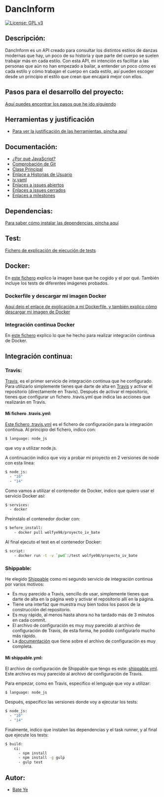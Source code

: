 # DancInform
[![License: GPL v3](https://img.shields.io/badge/License-GPLv3-blue.svg)](https://www.gnu.org/licenses/gpl-3.0)
## Descripción:
DancInform es un API creado para consultar los distintos estilos de danzas modernas que hay, un poco de su historia y que parte del cuerpo se suelen trabajar más en cada estilo.
Con esta API, mi intención es facilitar a las personas que aún no han empezado a bailar, a entender un poco cómo es cada estilo y cómo trabajan el cuerpo en cada estilo, así pueden escoger desde un principio el estilo que crean que encajará mejor con ellos.
## Pasos para el desarrollo del proyecto:
[Aquí puedes encontrar los pasos que he ido siguiendo](https://github.com/WolfYe98/Proyecto_IV_Bate/blob/master/docs/pasosaseguir.md)
## Herramientas y justificación
- [Para ver la justificación de las herramientas, pincha aquí](/docs/justificacion.md)
## Documentación:
- [¿Por qué JavaScript?](docs/herramientas.md)
- [Comprobación de Git](docs/comprobacion.md)
- [Clase Principal](https://github.com/WolfYe98/Proyecto_IV_Bate/blob/master/app/database.js)
- [Enlace a Historias de Usuario](https://github.com/WolfYe98/Proyecto_IV_Bate/milestone/2)
- [iv.yaml](https://github.com/WolfYe98/Proyecto_IV_Bate/blob/master/iv.yaml)
- [Enlaces a issues abiertos](https://github.com/WolfYe98/Proyecto_IV_Bate/issues)
- [Enlaces a issues cerrados](https://github.com/WolfYe98/Proyecto_IV_Bate/issues?q=is%3Aissue+is%3Aclosed)
- [Enlaces a milestones](https://github.com/WolfYe98/Proyecto_IV_Bate/milestones)
## Dependencias:
[Para saber cómo instalar las dependencias, pincha aquí](docs/dependencias.md)
## Test:
[Fichero de explicación de ejecución de tests](docs/test.md)
## Docker:
En [este fichero](docs/dockerimagebase.md) explico la imagen base que he cogido y el por qué. También incluye los tests de diferentes imágenes probados.

### Dockerfile y descargar mi imagen Docker
[Aquí dejo el enlace de explicación a mi Dockerfile, y también explico cómo descargar mi imagen de Docker](docs/dockerfile.md)


### Integración continua Docker
En [este fichero](docs/integraciondocker.md) explico lo que he hecho para realizar integración continua de Docker.

## Integración continua:
### Travis:
[Travis](https://travis-ci.org), es el primer servicio de integración continua que he configurado. Para utilizarlo simplemente tienes que darte de alta en
[Travis](https://travis-ci.org) y activar el repositorio (directamente en Travis).
Después de activar el repositorio, tienes que configurar un fichero .travis.yml que indica las acciones que realizarán en Travis.
#### Mi fichero .travis.yml:
[Este fichero .travis.yml](https://github.com/WolfYe98/Proyecto_IV_Bate/blob/master/.travis.yml) es el fichero de configuración para la integración continua.
Al principio del fichero, indico con:
```bash
$ language: node_js
```
que voy a utilizar node.js.

A continuación indico que voy a probar mi proyecto en 2 versiones de node con esta línea:
```bash
$ node_js:
  - "10"
  - "14"
```

Como vamos a utilizar el contenedor de Docker, indico que quiero usar el servicio Docker así:
```bash
$ services:
  - docker
```

Preinstalo el contenedor docker con:
```bash
$ before_install:
    - docker pull wolfye98/proyecto_iv_bate
```

Al final ejecuto el test en el contenedor Docker:
```bash
$ script:
    - docker run -t -v `pwd`:/test wolfye98/proyecto_iv_bate
```

### Shippable:
He elegido [Shippable](https://app.shippable.com) como mi segundo servicio de integración continua por varios motivos:
* Es muy parecido a Travis, sencillo de usar, simplemente tienes que darte de alta en la página web y activar el repositorio allí en la página.
* Tiene una interfaz que muestra muy bien todos los pasos de la construcción del repositorio.
* Es muy rápido, al menos hasta ahora no ha tardado más de 3 minutos en cada commit.
* El archivo de configuración es muy muy parecido al archivo de configuración de Travis, de esta forma, he podido configurarlo mucho más rápido.
* La [documentación](http://docs.shippable.com/ci/yml-structure/) que tiene sobre el archivo de configuración es muy completa.

#### Mi shippable.yml:
El archivo de configuración de Shippable que tengo es este: [shippable.yml](https://github.com/WolfYe98/Proyecto_IV_Bate/blob/master/shippable.yml).
Este archivo es muy parecido al archivo de configuración de Travis.

Para empezar, como en Travis, especifico el lenguaje que voy a utilizar:
```bash
$ language: node_js
```
Después, especifico las versiones donde voy a ejecutar los tests:
```bash
$ node_js:
  - "10"
  - "14"
```
Finalmente, indico que instalen las dependencias y el task runner, y al final que ejecute los tests:
```bash
$ build:
    ci:
      - npm install
      - npm install -g gulp
      - gulp test

```


## Autor:
- [Bate Ye](https://github.com/WolfYe98)
